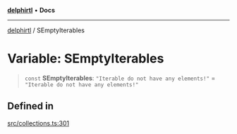[**delphirtl**](../README.md) • **Docs**

***

[delphirtl](../globals.md) / SEmptyIterables

# Variable: SEmptyIterables

> `const` **SEmptyIterables**: `"Iterable do not have any elements!"` = `"Iterable do not have any elements!"`

## Defined in

[src/collections.ts:301](https://github.com/chuacw/delphirtl/blob/4a0b8e9df693eb3c199a989bcb1a2158edc9e81e/src/collections.ts#L301)
